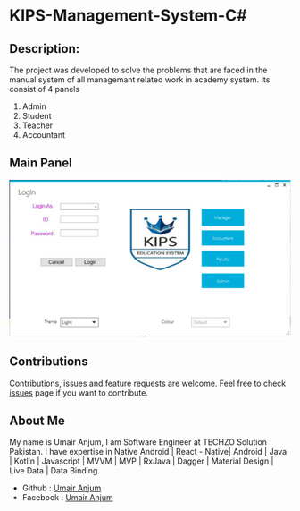 # KIPS-Management-System-C#

## Description:
The project was developed to solve the problems that are faced in the manual system of all managemant related work in academy system. Its consist of 4 panels 
1) Admin
2) Student
3) Teacher
4) Accountant

## Main Panel
![](Capture1.PNG)

## Contributions 
Contributions, issues and feature requests are welcome.
Feel free to check [issues](https://github.com/UmairAnjum86/KIPS-Management/issues "issues") page if you want to contribute.
## About Me
My name is Umair Anjum, I am Software Engineer at TECHZO Solution Pakistan. I have expertise in Native Android | React - Native| Android | Java | Kotlin | Javascript | MVVM | MVP | RxJava | Dagger | Material Design | Live Data | Data Binding.

- Github : [Umair Anjum ](https://github.com/UmairAnjum86 "Umair Anjum")
- Facebook : [Umair Anjum](facebook.com/umair.anjum.357/ "Umair Anjum")
